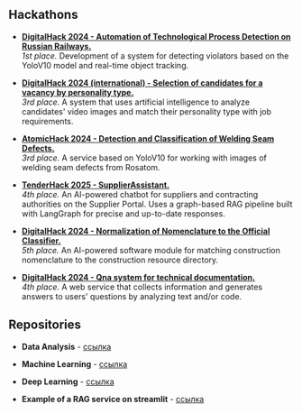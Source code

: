 ## Hackathons

- **[DigitalHack 2024 - Automation of Technological Process Detection on Russian Railways.](https://github.com/ikanam-ai/Detection-of-technological-violations)**  
  _1st place._ Development of a system for detecting violators based on the YoloV10 model and real-time object tracking.

- **[DigitalHack 2024 (international) - Selection of candidates for a vacancy by personality type.](https://github.com/ikanam-ai/personality-based-hiring)**  
  _3rd place._ A system that uses artificial intelligence to analyze candidates' video images and match their personality type with job requirements.

- **[AtomicHack 2024 - Detection and Classification of Welding Seam Defects.](https://github.com/ikanam-ai/Detection-of-welding-seams)**  
  _3rd place._ A service based on YoloV10 for working with images of welding seam defects from Rosatom.

- **[TenderHack 2025 - SupplierAssistant.](https://github.com/ikanam-ai/SupplierAssistant)**  
  _4th place._ An AI-powered chatbot for suppliers and contracting authorities on the Supplier Portal. Uses a graph-based RAG pipeline built with LangGraph for precise and up-to-date responses.

- **[DigitalHack 2024 - Normalization of Nomenclature to the Official Classifier.](https://github.com/ikanam-ai/nomenclature_normalization)**  
  _5th place._ An AI-powered software module for matching construction nomenclature to the construction resource directory.

- **[DigitalHack 2024 - Qna system for technical documentation.](https://github.com/ikanam-ai/Qna-system-for-technical-documentation)**  
  _4th place._ A web service that collects information and generates answers to users' questions by analyzing text and/or code.

 

## Repositories

- **Data Analysis** - [ссылка](https://github.com/Y1OV/DA)

- **Machine Learning** - [ссылка](https://github.com/Y1OV/ML)

- **Deep Learning** - [ссылка](https://github.com/Y1OV/DL)

- **Example of a RAG service on streamlit** - [ссылка](https://github.com/Y1OV/rag4rent)




